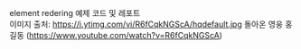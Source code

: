 element redering 예제 코드 및 레포트
<br>이미지 출처: https://i.ytimg.com/vi/R6fCqkNGScA/hqdefault.jpg 
돌아온 영웅 홍길동 (https://www.youtube.com/watch?v=R6fCqkNGScA)
